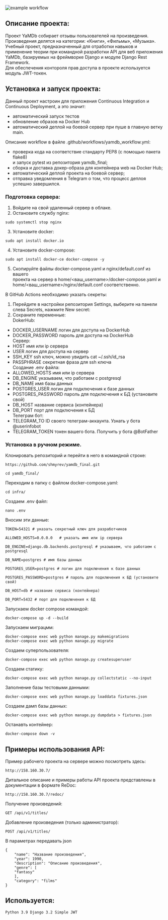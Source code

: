 ![example workflow](https://github.com/shmyrev/yamdb_final/actions/workflows/yamdb_workflow.yml/badge.svg)

## Описание проекта:

Проект YaMDb собирает отзывы пользователей на произведения.  
Произведения делятся на категории: «Книги», «Фильмы», «Музыка».  
Учебный проект, предназначенный для отработки навыков и применение теории при командной
разработки API для веб приложения YaMDb, базируемых на фреймворке Django и модуле Django Rest Framework.  
Для обеспечения контороля прав доступа в проекте используется модуль JWT-токен.  

## Установка и запуск проекта:  

Данный проект настроин для приложения Continuous Integration и  
Continuous Deployment, а это значит:  
- автоматический запуск тестов  
- обновление образов на Docker Hub  
- автоматический деплой на боевой сервер при пуше в главную ветку main.  

Описание workflow в файле .github/workflows/yamdb_workflow.yml:  

- проверка кода на соответствие стандарту PEP8 (с помощью пакета flake8)  
и запуск pytest из репозитория yamdb_final;  
- сборка и доставка докер-образа для контейнера web на Docker Hub;  
- автоматический деплой проекта на боевой сервер;  
- отправка уведомления в Telegram о том, что процесс деплоя  
успешно завершился.  

### Подготовка сервера:

1. Войдите на свой удаленный сервер в облаке.  
2. Остановите службу nginx:  
```
sudo systemctl stop nginx
```
3. Установите docker:  
```
sudo apt install docker.io
```
4. Установите docker-compose:  
```
sudo apt install docker-ce docker-compose -y
```
5. Скопируйте файлы docker-compose.yaml и nginx/default.conf из вашего  
проекта на сервер в home/<ваш_username>/docker-compose.yaml и  
home/<ваш_username>/nginx/default.conf соответственно.  

В GitHub Actions необходимо указать секреты:  
1. Перейдите в настройки репозитория Settings, выберите на панели  
слева Secrets, нажмите New secret:  
2. Сохраните переменные:  
DokerHub:  
- DOCKER_USERNAME    логин для доступа на DockerHub  
- DOCKER_PASSWORD    пароль для доступа на DockerHub  
Сервер:  
- HOST               имя или ip сервера  
- USER               логин для доступа на сервер  
- SSH_KEY            ssh ключ, можно увидить  cat ~/.ssh/id_rsa  
- PASSPHRASE         секретная фраза для ssh ключа  
Создание .env файла:  
- ALLOWED_HOSTS      имя или ip сервера   
- DB_ENGINE          указываем, что работаем с postgresql  
- DB_NAME            имя базы данных  
- POSTGRES_USER      логин для подключения к базе данных  
- POSTGRES_PASSWORD  пароль для подключения к БД (установите свой)  
- DB_HOST            название сервиса (контейнера)  
- DB_PORT            порт для подключения к БД  
Телеграм бот:  
- TELEGRAM_TO        ID своего телеграм-аккаунта. Узнать у бота @userinfobot  
- TELEGRAM_TOKEN     токен вашего бота. Получить у бота @BotFather  


### Установка в ручном режиме.

Клонировать репозиторий и перейти в него в командной строке:  

```
https://github.com/shmyrev/yamdb_final.git
```

```
cd yamdb_final/
```

Переходим в папку с файлом docker-compose.yaml:

```
cd infra/
```

Создаем .env файл:

```
nano .env
```

Вносим эти данные:

```
TOKEN=54321 # указать секретный ключ для разработчиков

ALLOWED_HOSTS=0.0.0.0   # указать имя или ip сервера

DB_ENGINE=django.db.backends.postgresql # указываем, что работаем с postgresql

DB_NAME=postgres # имя базы данных

POSTGRES_USER=postgres # логин для подключения к базе данных

POSTGRES_PASSWORD=postgres # пароль для подключения к БД (установите свой)

DB_HOST=db # название сервиса (контейнера)

DB_PORT=5432 # порт для подключения к БД
```

Запускаем docker compose командой:

```
docker-compose up -d --build
```

Запускаем миграцмм:

```
docker-compose exec web python manage.py makemigrations  
docker-compose exec web python manage.py migrate
```

Создаем суперпользователя:

```
docker-compose exec web python manage.py createsuperuser
```

Создаем статику:

```
docker-compose exec web python manage.py collectstatic --no-input
```

Заполнение базы тестовыми данными:

```
docker-compose exec web python manage.py loaddata fixtures.json
```

Создаем дамп базы данных:

```
docker-compose exec web python manage.py dumpdata > fixtures.json
```

Останавть контейнер:

```
docker-compose down -v
```


## Примеры использования API:


Пример рабочего проекта на сервере можно посмотреть здесь:

```
http://158.160.30.7/
```

Дитальное описание и примеры работы API проекта представлены в 
документации в формате ReDoc:

```
http://158.160.30.7/redoc/
```

Получение произведений:

```
GET /api/v1/titles/
```

Добавление произведения (только администратор):

```
POST /api/v1/titles/
```

В параметрах передавать json

```
{
    "name": "Название произведения",
    "year": 1990,
    "description": "Описание произведения",
    "genre": [
    "fantasy"
    ],
    "category": "films"
}
```

## Используется:

```
Python 3.9 Django 3.2 Simple JWT
```

